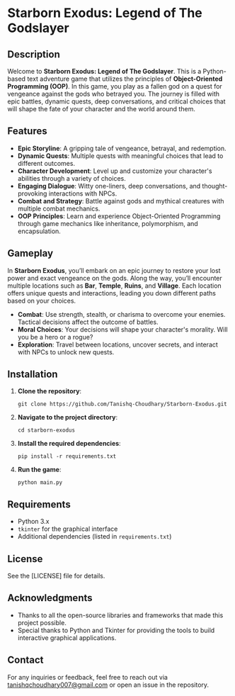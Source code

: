 
# Starborn Exodus: Legend of The Godslayer

## Description
Welcome to **Starborn Exodus: Legend of The Godslayer**. This is a Python-based text adventure game that utilizes the principles of **Object-Oriented Programming (OOP)**. In this game, you play as a fallen god on a quest for vengeance against the gods who betrayed you. The journey is filled with epic battles, dynamic quests, deep conversations, and critical choices that will shape the fate of your character and the world around them.

## Features
- **Epic Storyline**: A gripping tale of vengeance, betrayal, and redemption.
- **Dynamic Quests**: Multiple quests with meaningful choices that lead to different outcomes.
- **Character Development**: Level up and customize your character's abilities through a variety of choices.
- **Engaging Dialogue**: Witty one-liners, deep conversations, and thought-provoking interactions with NPCs.
- **Combat and Strategy**: Battle against gods and mythical creatures with multiple combat mechanics.
- **OOP Principles**: Learn and experience Object-Oriented Programming through game mechanics like inheritance, polymorphism, and encapsulation.

## Gameplay
In **Starborn Exodus**, you’ll embark on an epic journey to restore your lost power and exact vengeance on the gods. Along the way, you’ll encounter multiple locations such as **Bar**, **Temple**, **Ruins**, and **Village**. Each location offers unique quests and interactions, leading you down different paths based on your choices.

- **Combat**: Use strength, stealth, or charisma to overcome your enemies. Tactical decisions affect the outcome of battles.
- **Moral Choices**: Your decisions will shape your character's morality. Will you be a hero or a rogue?
- **Exploration**: Travel between locations, uncover secrets, and interact with NPCs to unlock new quests.

## Installation

1. **Clone the repository**:
   ```
   git clone https://github.com/Tanishq-Choudhary/Starborn-Exodus.git
   ```
2. **Navigate to the project directory**:
   ```
   cd starborn-exodus
   ```
3. **Install the required dependencies**:
   ```
   pip install -r requirements.txt
   ```
4. **Run the game**:
   ```
   python main.py
   ```

## Requirements
- Python 3.x
- `tkinter` for the graphical interface
- Additional dependencies (listed in `requirements.txt`)

## License
See the [LICENSE] file for details.

## Acknowledgments
- Thanks to all the open-source libraries and frameworks that made this project possible.
- Special thanks to Python and Tkinter for providing the tools to build interactive graphical applications.

## Contact
For any inquiries or feedback, feel free to reach out via tanishqchoudhary007@gmail.com or open an issue in the repository.
```
